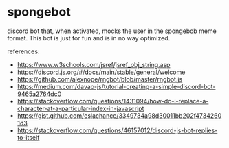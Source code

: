 # spongebot
discord bot that, when activated, mocks the user in the spongebob meme format. This bot is just for fun and is in no way optimized.

references: 
  * https://www.w3schools.com/jsref/jsref_obj_string.asp
  * https://discord.js.org/#/docs/main/stable/general/welcome
  * https://github.com/alexnope/rngbot/blob/master/rngbot.js
  * https://medium.com/davao-js/tutorial-creating-a-simple-discord-bot-9465a2764dc0
  * https://stackoverflow.com/questions/1431094/how-do-i-replace-a-character-at-a-particular-index-in-javascript
  * https://gist.github.com/eslachance/3349734a98d30011bb202f47342601d3
  * https://stackoverflow.com/questions/46157012/discord-js-bot-replies-to-itself
